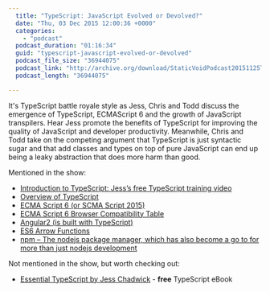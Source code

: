 ```yaml
---
  title: "TypeScript: JavaScript Evolved or Devolved?"
  date: "Thu, 03 Dec 2015 12:00:36 +0000"
  categories: 
    - "podcast"
  podcast_duration: "01:16:34"
  guid: "typescript-javascript-evolved-or-devolved"
  podcast_file_size: "36944075"
  podcast_link: "http://archive.org/download/StaticVoidPodcast20151125TypeScript/StaticVoidPodcast-20151125-TypeScript.mp3"
  podcast_length: "36944075"

---
```

It's TypeScript battle royale style as Jess, Chris and Todd discuss the emergence of TypeScript, ECMAScript 6 and the growth of JavaScript transpilers. Hear Jess promote the benefits of TypeScript for improving the quality of JavaScript and developer productivity. Meanwhile, Chris and Todd take on the competing argument that TypeScript is just syntactic sugar and that add classes and types on top of pure JavaScript can end up being a leaky abstraction that does more harm than good.

Mentioned in the show:

*   [Introduction to TypeScript: Jess’s free TypeScript training video](https://www.youtube.com/watch?v=qRD7bkK7m10)
*   [Overview of TypeScript](http://www.typescriptlang.org/)
*   [ECMA Script 6 (or SCMA Script 2015)](http://www.ecma-international.org/ecma-262/6.0/)
*   [ECMA Script 6 Browser Compatibility Table](https://kangax.github.io/compat-table/es6/)
*   [Angular2 (is built with TypeScript)](https://angular.io/docs/ts/latest/index.html)
*   [ES6 Arrow Functions](http://tc39wiki.calculist.org/es6/arrow-functions/)
*   [npm – The nodejs package manager, which has also become a go to for more than just nodejs development](https://www.npmjs.com/)

Not mentioned in the show, but worth checking out:

*   [Essential TypeScript by Jess Chadwick](https://leanpub.com/essentialtypescript) \- **free** TypeScript eBook